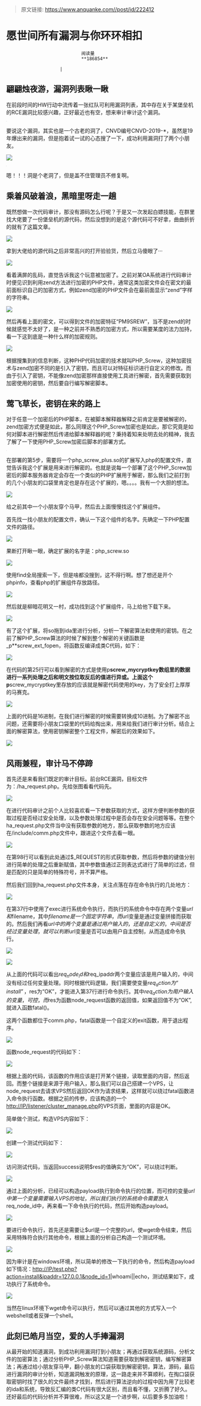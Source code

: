 > 原文链接: https://www.anquanke.com//post/id/222412 


# 愿世间所有漏洞与你环环相扣


                                阅读量   
                                **186854**
                            
                        |
                        
                                                                                    





## 翩翩烛夜游，漏洞列表瞅一瞅

在前段时间的HW行动中流传着一张红队可利用漏洞列表，其中存在关于某堡垒机的RCE漏洞比较感兴趣，正好最近也有空，想来审计审计这个漏洞。

[![](data:image/png;base64,iVBORw0KGgoAAAANSUhEUgAAAAEAAAABCAYAAAAfFcSJAAAAAXNSR0IArs4c6QAAAARnQU1BAACxjwv8YQUAAAAJcEhZcwAADsQAAA7EAZUrDhsAAAANSURBVBhXYzh8+PB/AAffA0nNPuCLAAAAAElFTkSuQmCC)](https://p0.ssl.qhimg.com/t01f307fe9295a42a09.png)

要说这个漏洞，其实也是一个古老的洞了，CNVD编号CNVD-2019-*，虽然是19年爆出来的漏洞，但是抱着试一试的心态搜了一下，成功利用漏洞打了两个小朋友。

[![](https://p3.ssl.qhimg.com/t013bed7884f2f6ed9b.png)](https://p3.ssl.qhimg.com/t013bed7884f2f6ed9b.png)

[![](data:image/png;base64,iVBORw0KGgoAAAANSUhEUgAAAAEAAAABCAYAAAAfFcSJAAAAAXNSR0IArs4c6QAAAARnQU1BAACxjwv8YQUAAAAJcEhZcwAADsQAAA7EAZUrDhsAAAANSURBVBhXYzh8+PB/AAffA0nNPuCLAAAAAElFTkSuQmCC)](https://p4.ssl.qhimg.com/t0179d64b93573b3144.png)

嗯！！！洞是个老洞了，但是盖不住管理员不修复啊。



## 乘着风破着浪，黑暗里呀走一趟

既然想做一次代码审计，那没有源码怎么行呢？于是又一次发起白嫖技能，在群里找大佬要了一份堡垒机的源代码，然后没想到的是这个源代码可不好拿，曲曲折折的就有了这篇文章。

[![](https://p4.ssl.qhimg.com/t01790fa7f22cef9d49.png)](https://p4.ssl.qhimg.com/t01790fa7f22cef9d49.png)

拿到大佬给的源代码之后非常高兴的打开验验货，然后立马傻眼了···

[![](https://p1.ssl.qhimg.com/t01d5b739857ad076ec.png)](https://p1.ssl.qhimg.com/t01d5b739857ad076ec.png)

看着满屏的乱码，直觉告诉我这个玩意被加密了。之前对某OA系统进行代码审计时便见识到利用zend方法进行加密的PHP文件，通常这类加密文件会在密文的最前面标识自己的加密方式，例如zend加密的PHP文件会在最前面显示“zend”字样的字符串。

[![](https://p3.ssl.qhimg.com/t0142a901b765d00774.png)](https://p3.ssl.qhimg.com/t0142a901b765d00774.png)

然后再看上面的密文，可以得到文件的加密特征“PM9SREW”，当不是zend的时候就感觉不太好了，是一种之前并不熟悉的加密方式，所以需要某度的法力加持，看一下这到底是一种什么样的加密规则。

[![](https://p3.ssl.qhimg.com/t01a1035322c7271e9d.png)](https://p3.ssl.qhimg.com/t01a1035322c7271e9d.png)

根据搜集到的信息判断，这种PHP代码加密的技术就叫PHP_Screw，这种加密技术与zend加密不同的是引入了密钥，而且可以对特征标识进行自定义的修改。而由于引入了密钥，不能像zend加密那样直接使用工具进行解密，首先需要获取到加密使用的密钥，然后要自行编写解密脚本。



## 莺飞草长，密钥在来的路上

对于任意一个加密后的PHP脚本，在被脚本解释器解释之前肯定是要被解密的，zend加密方式便是如此，那么同理这个PHP_Screw加密也是如此，那它究竟是如何对脚本进行解密然后传递给脚本解释器的呢？秉持着知来处明去处的精神，我去了解了一下使用PHP_Screw加密后脚本的部署方式。

[![](data:image/png;base64,iVBORw0KGgoAAAANSUhEUgAAAAEAAAABCAYAAAAfFcSJAAAAAXNSR0IArs4c6QAAAARnQU1BAACxjwv8YQUAAAAJcEhZcwAADsQAAA7EAZUrDhsAAAANSURBVBhXYzh8+PB/AAffA0nNPuCLAAAAAElFTkSuQmCC)](https://p5.ssl.qhimg.com/t018b94fbcc9495c650.png)

在部署的第5步，需要将一个php_screw_plus.so的扩展写入php的配置文件，直觉告诉我这个扩展是用来进行解密的。也就是说每一个部署了这个PHP_Screw加密后的脚本服务器肯定会存在一个类似的PHP扩展用于解密，那么我们之前打到的几个小朋友的口袋里肯定也是存在这个扩展的，嗯。。。。我有一个大胆的想法。

[![](https://p0.ssl.qhimg.com/t01172ac3dbd9edbb89.png)](https://p0.ssl.qhimg.com/t01172ac3dbd9edbb89.png)

给之前其中一个小朋友穿个马甲，然后去上面慢慢找这个扩展组件。

首先找一找小朋友的配置文件，确认一下这个组件的名字。先确定一下PHP配置文件的路径。

[![](https://p4.ssl.qhimg.com/t011e946c3963c3bc78.png)](https://p4.ssl.qhimg.com/t011e946c3963c3bc78.png)

果断打开瞅一眼，确定扩展的名字是：php_screw.so

[![](https://p2.ssl.qhimg.com/t0167d6bc1db2c38a74.png)](https://p2.ssl.qhimg.com/t0167d6bc1db2c38a74.png)

使用find全局搜索一下，但是啥都没搜到，这不得行啊。想了想还是开个phpinfo，查看php的扩展组件存放路径。

[![](https://p5.ssl.qhimg.com/t019865188a19f6dcaf.png)](https://p5.ssl.qhimg.com/t019865188a19f6dcaf.png)

然后就是柳暗花明又一村，成功找到这个扩展组件，马上给他下载下来。

[![](https://p1.ssl.qhimg.com/t0124fc594f34704458.png)](https://p1.ssl.qhimg.com/t0124fc594f34704458.png)

有了这个扩展，将so拖到ida里进行分析，分析一下解密算法和使用的密钥。在之前了解PHP_Screw算法的时候了解到整个解密的关键函数是_p**screw_ext_fopen，将函数反编译成类C代码，如下：

[![](https://p1.ssl.qhimg.com/t01a7d8e3b57e4023d5.png)](https://p1.ssl.qhimg.com/t01a7d8e3b57e4023d5.png)

在代码的第25行可以看到解密的方式是使用p**screw_mycryptkey数组里的数据进行一系列处理之后和明文按位取反后的值进行异或。上面这个p**screw_mycryptkey里存放的应该就是解密代码使用的key，为了安全打上厚厚的马赛克。

[![](https://p3.ssl.qhimg.com/t0193d730c1fb7e198b.png)](https://p3.ssl.qhimg.com/t0193d730c1fb7e198b.png)

上面的代码是16进制，在我们进行解密的时候需要转换成10进制。为了解密不出问题，还需要将小朋友口袋里的代码给掏出来，用来给我们进行审计分析。结合上面的解密算法，使用密钥解密整个工程文件，解密后的效果如下。

[![](https://p2.ssl.qhimg.com/t016a35a753e8138d58.png)](https://p2.ssl.qhimg.com/t016a35a753e8138d58.png)



## 风雨兼程，审计马不停蹄

首先还是来看我们既定的审计目标。前台RCE漏洞，目标文件为：/ha_request.php。先给张图看看代码先。

[![](https://p5.ssl.qhimg.com/t01993d639b953af08e.png)](https://p5.ssl.qhimg.com/t01993d639b953af08e.png)

在进行代码审计之前个人比较喜欢看一下参数获取的方式，这样方便判断参数的获取过程是否经过安全处理，以及参数处理过程中是否会存在安全问题等等。在整个ha_request.php文件当中没有获取参数的地方，那么获取参数的地方应该在/include/comm.php文件中，跟进这个文件去看一眼。

[![](https://p5.ssl.qhimg.com/t017c390aa8c068bbd0.png)](https://p5.ssl.qhimg.com/t017c390aa8c068bbd0.png)

在第98行可以看到此处通过$_REQUEST的形式获取参数，然后将参数的键值分别进行简单的处理之后重新赋值，其中参数值通过正则表达式进行了简单的过滤，但是匹配的只是简单的特殊符号，并不算严格。

然后我们回到ha_request.php文件本身，关注点落在存在命令执行的几处地方：

[![](https://p2.ssl.qhimg.com/t01bbc209e7ee493a38.png)](https://p2.ssl.qhimg.com/t01bbc209e7ee493a38.png)

在第37行中使用了exec进行系统命令执行，而执行的系统命令中存在两个变量$url和$filename，其中$filename是一个固定字符串，而$url变量是通过变量拼接而获取的。然后我们再看$url中的两个变量是通过用户输入的，还是自定义的，中间是否经过变量处理，就可以判断$url变量是否可以由用户自主控制，从而造成命令执行。

[![](https://p5.ssl.qhimg.com/t014e5a60fa93ba4daa.png)](https://p5.ssl.qhimg.com/t014e5a60fa93ba4daa.png)

[![](https://p0.ssl.qhimg.com/t01a8b2ea99f51ce4fd.png)](https://p0.ssl.qhimg.com/t01a8b2ea99f51ce4fd.png)

从上面的代码可以看出$req_node_id和$req_ipaddr两个变量应该是用户输入的，中间没有经过任何变量处理。同时根据代码逻辑，我们需要使变量$req_action为“install”，$res为“OK”，才能进入第37行进行命令执行。其中$req_action为用户输入的变量，可控，而$res为函数node_request函数的返回值，如果返回值不为”OK”,就进入函数fatal()。

这两个函数都位于comm.php，fatal函数是一个自定义的exit函数，用于退出程序。

[![](https://p0.ssl.qhimg.com/t01177fc102f97c4934.png)](https://p0.ssl.qhimg.com/t01177fc102f97c4934.png)

函数node_request的代码如下：

[![](https://p0.ssl.qhimg.com/t0135c3a5889def7a3e.png)](https://p0.ssl.qhimg.com/t0135c3a5889def7a3e.png)

根据上面的代码，该函数的作用应该是打开某个链接，读取里面的内容，然后返回。而整个链接是来源于用户输入，那么我们可以自己搭建一个VPS，让node_request去请求VPS然后返回OK作为请求结果，这样就可以绕过fatal函数进入命令执行函数。根据之前的传参，应该构造的一个[http://IP/listener/cluster_manage.php](http://IP/listener/cluster_manage.php)的VPS页面，里面的内容是OK。

简单做个测试，构造VPS内容如下：

[![](https://p4.ssl.qhimg.com/t01b5b6148064611ce1.png)](https://p4.ssl.qhimg.com/t01b5b6148064611ce1.png)

创建一个测试代码如下：

[![](https://p5.ssl.qhimg.com/t01897f232f96ab1c94.png)](https://p5.ssl.qhimg.com/t01897f232f96ab1c94.png)

访问测试代码，当返回success说明$res的值确实为“OK”，可以绕过判断。

[![](https://p0.ssl.qhimg.com/t0189af9fb37e2538c4.png)](https://p0.ssl.qhimg.com/t0189af9fb37e2538c4.png)

通过上面的分析，已经可以构造payload执行到命令执行的位置，而可控的变量$url中第一个变量需要输入VPS的地址，所以我们执行的系统命令需要放入$req_node_id中，再来看一下命令执行的代码，然后开始构造payload。

[![](https://p3.ssl.qhimg.com/t0186f845e7289f04ed.png)](https://p3.ssl.qhimg.com/t0186f845e7289f04ed.png)

要进行命令执行，首先还是需要让$url是一个完整的url，使wget命令结束，然后采用特殊符合执行其他命令，根据上面的分析自己构造一个测试环境。

[![](https://p1.ssl.qhimg.com/t017e1111d4995f3c7a.png)](https://p1.ssl.qhimg.com/t017e1111d4995f3c7a.png)

因为审计是在windows环境，所以简单的修改一下执行的命令，然后构造payload如下情况：[http://IP/test.php?action=install&amp;ipaddr=127.0.0.1&amp;node_id=1](http://IP/test.php?action=install&amp;ipaddr=127.0.0.1&amp;node_id=1)|whoami||echo，测试结果如下，成功执行了系统命令。

[![](https://p2.ssl.qhimg.com/t015a4762587e52c0d3.png)](https://p2.ssl.qhimg.com/t015a4762587e52c0d3.png)

当然在linux环境下wget命令可以执行，然后可以通过其他的方式写入一个webshell或者反弹一个shell。



## 此刻已皓月当空，爱的人手捧漏洞

从最开始的知道漏洞，到成功利用漏洞打到小朋友；再通过获取系统源码，分析文件的加密算法；通过分析PHP_Screw算法知道需要获取到解密密钥，编写解密算法；再通过给小朋友穿马甲，翻小朋友的口袋获取到解密密钥，算法，源码，最后进行漏洞的审计分析，知道漏洞触发的原理，这一路走来并不算顺利，在掏口袋获取密钥时找了很久的文件最终才找到，然后进行算法逆向的过程中因为用了比较老的ida和系统，导致反汇编的类C代码有很大区别，而且看不懂，又折腾了好久。还好最后的代码分析并不算很难，所以这又是一个进步啊，以后要多多加油啦！

